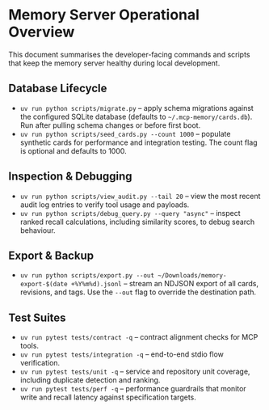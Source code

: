 # Memory Server Operational Overview

This document summarises the developer-facing commands and scripts that keep the
memory server healthy during local development.

## Database Lifecycle
- `uv run python scripts/migrate.py` – apply schema migrations against the
  configured SQLite database (defaults to `~/.mcp-memory/cards.db`). Run after
  pulling schema changes or before first boot.
- `uv run python scripts/seed_cards.py --count 1000` – populate synthetic cards
  for performance and integration testing. The count flag is optional and
  defaults to 1000.

## Inspection & Debugging
- `uv run python scripts/view_audit.py --tail 20` – view the most recent audit
  log entries to verify tool usage and payloads.
- `uv run python scripts/debug_query.py --query "async"` – inspect ranked recall
  calculations, including similarity scores, to debug search behaviour.

## Export & Backup
- `uv run python scripts/export.py --out ~/Downloads/memory-export-$(date +%Y%m%d).jsonl`
  – stream an NDJSON export of all cards, revisions, and tags. Use the
  `--out` flag to override the destination path.

## Test Suites
- `uv run pytest tests/contract -q` – contract alignment checks for MCP tools.
- `uv run pytest tests/integration -q` – end-to-end stdio flow verification.
- `uv run pytest tests/unit -q` – service and repository unit coverage,
  including duplicate detection and ranking.
- `uv run pytest tests/perf -q` – performance guardrails that monitor write and
  recall latency against specification targets.
